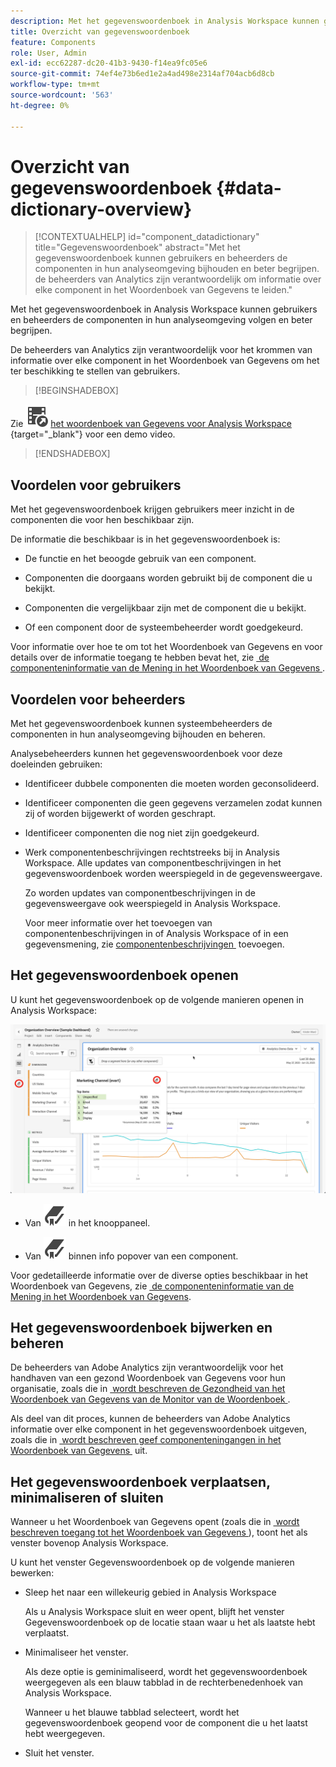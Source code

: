 ```yaml
---
description: Met het gegevenswoordenboek in Analysis Workspace kunnen gebruikers de verschillende componenten in Analysis Workspace catalogiseren en bijhouden, inclusief het beoogde gebruik, dat is goedgekeurd, duplicaten zijn enzovoort.
title: Overzicht van gegevenswoordenboek
feature: Components
role: User, Admin
exl-id: ecc62287-dc20-41b3-9430-f14ea9fc05e6
source-git-commit: 74ef4e73b6ed1e2a4ad498e2314af704acb6d8cb
workflow-type: tm+mt
source-wordcount: '563'
ht-degree: 0%

---
```



# Overzicht van gegevenswoordenboek {#data-dictionary-overview}

<!-- markdownlint-disable MD034 -->

>[!CONTEXTUALHELP]
>id="component_datadictionary"
>title="Gegevenswoordenboek"
>abstract="Met het gegevenswoordenboek kunnen gebruikers en beheerders de componenten in hun analyseomgeving bijhouden en beter begrijpen. <br/> de beheerders van Analytics zijn verantwoordelijk om informatie over elke component in het Woordenboek van Gegevens te leiden."

<!-- markdownlint-enable MD034 -->


Met het gegevenswoordenboek in Analysis Workspace kunnen gebruikers en beheerders de componenten in hun analyseomgeving volgen en beter begrijpen.

De beheerders van Analytics zijn verantwoordelijk voor het krommen van informatie over elke component in het Woordenboek van Gegevens om het ter beschikking te stellen van gebruikers.


>[!BEGINSHADEBOX]

Zie ![&#x200B; VideoCheckedOut &#x200B;](/help/assets/icons/VideoCheckedOut.svg) [&#x200B; het woordenboek van Gegevens voor Analysis Workspace &#x200B;](https://video.tv.adobe.com/v/3418028/?quality=12&learn=on){target="_blank"} voor een demo video.

>[!ENDSHADEBOX]



## Voordelen voor gebruikers

Met het gegevenswoordenboek krijgen gebruikers meer inzicht in de componenten die voor hen beschikbaar zijn.

De informatie die beschikbaar is in het gegevenswoordenboek is:

* De functie en het beoogde gebruik van een component.

* Componenten die doorgaans worden gebruikt bij de component die u bekijkt.

* Componenten die vergelijkbaar zijn met de component die u bekijkt.

* Of een component door de systeembeheerder wordt goedgekeurd.

Voor informatie over hoe te om tot het Woordenboek van Gegevens en voor details over de informatie toegang te hebben bevat het, zie [&#x200B; de componenteninformatie van de Mening in het Woordenboek van Gegevens &#x200B;](view-data-dictionary.md).

## Voordelen voor beheerders

Met het gegevenswoordenboek kunnen systeembeheerders de componenten in hun analyseomgeving bijhouden en beheren.

Analysebeheerders kunnen het gegevenswoordenboek voor deze doeleinden gebruiken:

* Identificeer dubbele componenten die moeten worden geconsolideerd.

* Identificeer componenten die geen gegevens verzamelen zodat kunnen zij of worden bijgewerkt of worden geschrapt.

* Identificeer componenten die nog niet zijn goedgekeurd.

* Werk componentenbeschrijvingen rechtstreeks bij in Analysis Workspace. Alle updates van componentbeschrijvingen in het gegevenswoordenboek worden weerspiegeld in de gegevensweergave.

  Zo worden updates van componentbeschrijvingen in de gegevensweergave ook weerspiegeld in Analysis Workspace.

  Voor meer informatie over het toevoegen van componentenbeschrijvingen in of Analysis Workspace of in een gegevensmening, zie [&#x200B; componentenbeschrijvingen &#x200B;](/help/analyze/analysis-workspace/components/add-component-descriptions.md) toevoegen.

## Het gegevenswoordenboek openen

U kunt het gegevenswoordenboek op de volgende manieren openen in Analysis Workspace:

![&#x200B; pictogram van het Woordenboek van Gegevens in het linkerpaneel &#x200B;](assets/data-dictionary-access.png)

* Van ![&#x200B; Bladwijzer &#x200B;](/help/assets/icons/Bookmark.svg) in het knooppaneel.



* Van ![&#x200B; Bladwijzer &#x200B;](/help/assets/icons/Bookmark.svg) binnen info popover van een component.


Voor gedetailleerde informatie over de diverse opties beschikbaar in het Woordenboek van Gegevens, zie [&#x200B; de componenteninformatie van de Mening in het Woordenboek van Gegevens &#x200B;](view-data-dictionary.md).

## Het gegevenswoordenboek bijwerken en beheren

De beheerders van Adobe Analytics zijn verantwoordelijk voor het handhaven van een gezond Woordenboek van Gegevens voor hun organisatie, zoals die in [&#x200B; wordt beschreven de Gezondheid van het Woordenboek van Gegevens van de Monitor van de Woordenboek &#x200B;](monitor-data-dictionary-health.md).

Als deel van dit proces, kunnen de beheerders van Adobe Analytics informatie over elke component in het gegevenswoordenboek uitgeven, zoals die in [&#x200B; wordt beschreven geef componenteningangen in het Woordenboek van Gegevens &#x200B;](edit-entries-data-dictionary.md) uit.

## Het gegevenswoordenboek verplaatsen, minimaliseren of sluiten

Wanneer u het Woordenboek van Gegevens opent (zoals die in [&#x200B; wordt beschreven toegang tot het Woordenboek van Gegevens &#x200B;](#access-the-data-dictionary)), toont het als venster bovenop Analysis Workspace.

U kunt het venster Gegevenswoordenboek op de volgende manieren bewerken:

* Sleep het naar een willekeurig gebied in Analysis Workspace

  Als u Analysis Workspace sluit en weer opent, blijft het venster Gegevenswoordenboek op de locatie staan waar u het als laatste hebt verplaatst. <!--True?-->

* Minimaliseer het venster.

  Als deze optie is geminimaliseerd, wordt het gegevenswoordenboek weergegeven als een blauw tabblad in de rechterbenedenhoek van Analysis Workspace.

  Wanneer u het blauwe tabblad selecteert, wordt het gegevenswoordenboek geopend voor de component die u het laatst hebt weergegeven.

* Sluit het venster.


<!--
# Data Dictionary overview

The Data Dictionary in Analysis Workspace helps both users and administrators keep track of and better understand the components in their Analytics environment.   

Analytics administrators are responsible for curating information about each component in the Data Dictionary to make it available to users.


>[!BEGINSHADEBOX]

See ![VideoCheckedOut](/help/assets/icons/VideoCheckedOut.svg) [Data dictionary](https://video.tv.adobe.com/v/3418028?quality=12&learn=on){target="_blank"} for a demo video.

>[!ENDSHADEBOX]


## Benefits for users

The Data Dictionary helps users gain a better understanding of each component that is available to them. 

Information available in the Data Dictionary includes: 

* A component's function and intended use

* Components typically used with the one you are viewing

* Components that are similar to the one you are viewing

* Whether a component is approved by the system administrator 

For information about how to access the Data Dictionary and for details about the information it contains, see [View component information in the Data Dictionary](/help/analyze/analysis-workspace/components/data-dictionary/view-data-dictionary.md).

## Benefits for administrators

The Data Dictionary helps system administrators keep track of and curate the components in their Analytics environment. 

Following are some of the ways Analytics administrators can use the Data Dictionary: 

* Identify duplicate components that need to be consolidated.

* Identify components that aren't collecting any data so they can be either updated or deleted.

* Identify components that are not yet approved.

* Update component descriptions directly in Analysis Workspace. Any updates made to component descriptions in the Data Dictionary are reflected in the Report Suite.

  Similarly, any updates made to component descriptions in the Report Suite are reflected in Analysis Workspace.

  For more information about adding component descriptions in either Analysis Workspace or in a Report Suite, see [Add component descriptions](/help/analyze/analysis-workspace/components/add-component-descriptions.md).

## Access the Data Dictionary

You can access the Data Dictionary in any of the following ways within Analysis Workspace:

* From the **Data Dictionary** icon in the left rail.

  ![Data Dictionary icon in the left rail](assets/data-dictionary-access-icon.png)

* From the **Data Dictionary** icon within the info popover of a component. 

  ![Data Dictionary icon in info popover](assets/data-dictionary-access-infopopover.png)


For detailed information about the various options available in the Data Dictionary, see [View component information in the Data Dictionary](/help/analyze/analysis-workspace/components/data-dictionary/view-data-dictionary.md).

## Update and curate the Data Dictionary

Analytics administrators are responsible for maintaining a healthy Data Dictionary for their organization, as described in [Monitor Data Dictionary Health](/help/analyze/analysis-workspace/components/data-dictionary/monitor-data-dictionary-health.md).

As part of this process, Analytics administrators can edit information about each component in the data dictionary, as described in [Edit component entries in the Data Dictionary](/help/analyze/analysis-workspace/components/data-dictionary/edit-entries-data-dictionary.md).

## Move, minimize, or close the Data Dictionary

When you open the Data Dictionary (as described in [Access the Data Dictionary](#access-the-data-dictionary)), it displays as a window on top of Analysis Workspace. 

You can manipulate the Data Dictionary window in any of the following ways:

* Drag it to any area within Analysis Workspace 

  If you close and re-open Analysis Workspace, the Data Dictionary window remains in the location where you last moved it.

* Minimize it

  When minimized, the Data Dictionary appears as a blue tab in the lower-right corner of Analysis Workspace.

  When you select the blue tab, the Data Dictionary opens to the component you were most recently viewing. 

* Close it

-->